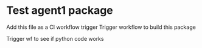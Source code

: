 # Test agent1 package

Add this file as a CI workflow trigger
Trigger workflow to build this package

Trigger wf to see if python code works